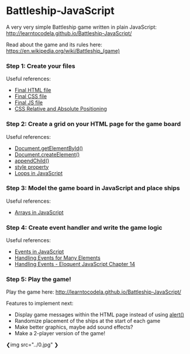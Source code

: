 # Battleship-JavaScript

A very very simple Battleship game written in plain JavaScript: http://learntocodela.github.io/Battleship-JavaScript/

Read about the game and its rules here: https://en.wikipedia.org/wiki/Battleship_(game)

### Step 1: Create your files

Useful references:

- [Final HTML file](https://github.com/LearnToCodeLA/Battleship-JavaScript/blob/gh-pages/index.html)
- [Final CSS file](https://github.com/LearnToCodeLA/Battleship-JavaScript/blob/gh-pages/style.css)
- [Final JS file](https://github.com/LearnToCodeLA/Battleship-JavaScript/blob/gh-pages/battleship.js)
- [CSS Relative and Absolute Positioning](http://learnlayout.com/position.html)

### Step 2: Create a grid on your HTML page for the game board

Useful references:

- [Document.getElementById()](https://developer.mozilla.org/en-US/docs/Web/API/Document/getElementById)
- [Document.createElement()](https://developer.mozilla.org/en-US/docs/Web/API/Document/createElement)
- [appendChild()](https://developer.mozilla.org/en-US/docs/Web/API/Node/appendChild)
- [style property](https://developer.mozilla.org/en-US/docs/Web/API/HTMLElement/style)
- [Loops in JavaScript](https://developer.mozilla.org/en-US/docs/Web/JavaScript/Guide/Loops_and_iteration)

### Step 3: Model the game board in JavaScript and place ships

Useful references:

- [Arrays in JavaScript](https://developer.mozilla.org/en-US/docs/Web/JavaScript/Reference/Global_Objects/Array)

### Step 4: Create event handler and write the game logic

Useful references:

- [Events in JavaScript](http://www.kirupa.com/html5/javascript_events.htm)
- [Handling Events for Many Elements](http://www.kirupa.com/html5/handling_events_for_many_elements.htm)
- [Handling Events - Eloquent JavaScript Chapter 14](http://eloquentjavascript.net/14_event.html)

### Step 5: Play the game!

Play the game here: http://learntocodela.github.io/Battleship-JavaScript/

Features to implement next:

- Display game messages within the HTML page instead of using [alert()](https://developer.mozilla.org/en-US/docs/Web/API/Window/alert)
- Randomize placement of the ships at the start of each game
- Make better graphics, maybe add sound effects?
- Make a 2-player version of the game!

❮img src="../0.jpg" ❯
